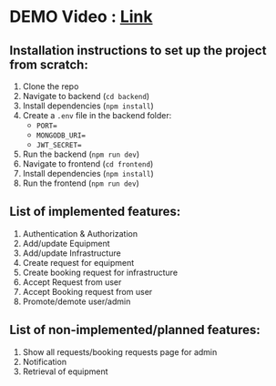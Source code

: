 # DEMO Video : [Link](https://www.youtube.com/watch?v=6l9dpyN4iNU)

## Installation instructions to set up the project from scratch:
1. Clone the repo  
2. Navigate to backend (`cd backend`)  
3. Install dependencies (`npm install`)  
4. Create a `.env` file in the backend folder:  
    - `PORT=`  
    - `MONGODB_URI=`  
    - `JWT_SECRET=`  
5. Run the backend (`npm run dev`)  
6. Navigate to frontend (`cd frontend`)  
7. Install dependencies (`npm install`)  
8. Run the frontend (`npm run dev`)  

## List of implemented features:
1. Authentication & Authorization  
2. Add/update Equipment  
3. Add/update Infrastructure  
4. Create request for equipment  
5. Create booking request for infrastructure  
6. Accept Request from user  
7. Accept Booking request from user  
8. Promote/demote user/admin  

## List of non-implemented/planned features:
1. Show all requests/booking requests page for admin  
2. Notification  
3. Retrieval of equipment 
  
